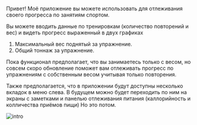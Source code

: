 Привет! 
Моё приложение вы можете использовать для отлеживания своего прогресса по занятиям спортом. 

Вы можете вводить данные по тренировкам (количество повторений и вес) и видеть прогресс выраженный в двух графиках
1. Максимальный вес поднятый за упражнение.
2. Общий тоннаж за упражнение.

Пока функционал предполагает, что вы занимаетесь только с весом, 
но совсем скоро обновление поможет вам отлеживать прогресс по упражнениям с собственным весом учитывая только повторения.

Также предполагается, что в приложении будут доступны несколько вкладок в меню слева. 
В будущем можно будет переходить по ним на экраны с заметками и панелью отлеживания питания (каллорийность и колличества приёмов пищи)
Но это потом. 

![intro](https://github.com/YaroslavBorshevsky812/dashboard/assets/69201336/1b4fc319-55e4-40c8-bd39-148d469cc3e1)
